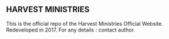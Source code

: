 
**HARVEST MINISTRIES**
----------------------
This is the official repo of the Harvest Ministries Official Website. 
Redeveloped in 2017. 
For any details : contact author. 
